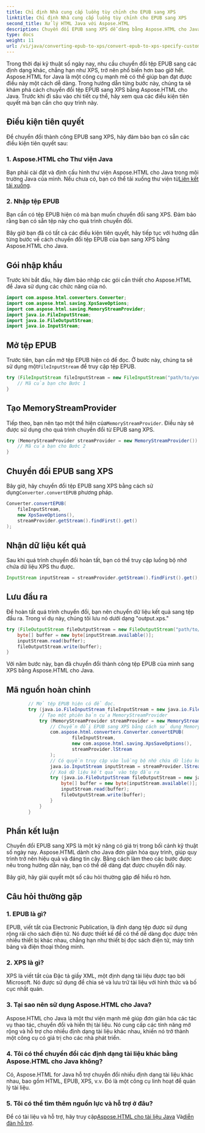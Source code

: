 ```yaml
---
title: Chỉ định Nhà cung cấp luồng tùy chỉnh cho EPUB sang XPS
linktitle: Chỉ định Nhà cung cấp luồng tùy chỉnh cho EPUB sang XPS
second_title: Xử lý HTML Java với Aspose.HTML
description: Chuyển đổi EPUB sang XPS dễ dàng bằng Aspose.HTML cho Java. Hãy làm theo hướng dẫn từng bước này để có quá trình chuyển đổi liền mạch.
type: docs
weight: 11
url: /vi/java/converting-epub-to-xps/convert-epub-to-xps-specify-custom-stream-provider/
---
```

Trong thời đại kỹ thuật số ngày nay, nhu cầu chuyển đổi tệp EPUB sang các định dạng khác, chẳng hạn như XPS, trở nên phổ biến hơn bao giờ hết. Aspose.HTML for Java là một công cụ mạnh mẽ có thể giúp bạn đạt được điều này một cách dễ dàng. Trong hướng dẫn từng bước này, chúng ta sẽ khám phá cách chuyển đổi tệp EPUB sang XPS bằng Aspose.HTML cho Java. Trước khi đi sâu vào chi tiết cụ thể, hãy xem qua các điều kiện tiên quyết mà bạn cần cho quy trình này.

## Điều kiện tiên quyết

Để chuyển đổi thành công EPUB sang XPS, hãy đảm bảo bạn có sẵn các điều kiện tiên quyết sau:

### 1. Aspose.HTML cho Thư viện Java

 Bạn phải cài đặt và định cấu hình thư viện Aspose.HTML cho Java trong môi trường Java của mình. Nếu chưa có, bạn có thể tải xuống thư viện từ[Liên kết tải xuống](https://releases.aspose.com/html/java/).

### 2. Nhập tệp EPUB

Bạn cần có tệp EPUB hiện có mà bạn muốn chuyển đổi sang XPS. Đảm bảo rằng bạn có sẵn tệp này cho quá trình chuyển đổi.

Bây giờ bạn đã có tất cả các điều kiện tiên quyết, hãy tiếp tục với hướng dẫn từng bước về cách chuyển đổi tệp EPUB của bạn sang XPS bằng Aspose.HTML cho Java.

## Gói nhập khẩu

Trước khi bắt đầu, hãy đảm bảo nhập các gói cần thiết cho Aspose.HTML để Java sử dụng các chức năng của nó.

```java
import com.aspose.html.converters.Converter;
import com.aspose.html.saving.XpsSaveOptions;
import com.aspose.html.saving.MemoryStreamProvider;
import java.io.FileInputStream;
import java.io.FileOutputStream;
import java.io.InputStream;
```

## Mở tệp EPUB

 Trước tiên, bạn cần mở tệp EPUB hiện có để đọc. Ở bước này, chúng ta sẽ sử dụng một`FileInputStream` để truy cập tệp EPUB.

```java
try (FileInputStream fileInputStream = new FileInputStream("path/to/your/input.epub")) {
    // Mã của bạn cho Bước 1
}
```

## Tạo MemoryStreamProvider

 Tiếp theo, bạn nên tạo một thể hiện của`MemoryStreamProvider`. Điều này sẽ được sử dụng cho quá trình chuyển đổi từ EPUB sang XPS.

```java
try (MemoryStreamProvider streamProvider = new MemoryStreamProvider()) {
    // Mã của bạn cho Bước 2
}
```

## Chuyển đổi EPUB sang XPS

 Bây giờ, hãy chuyển đổi tệp EPUB sang XPS bằng cách sử dụng`Converter.convertEPUB` phương pháp.

```java
Converter.convertEPUB(
    fileInputStream,
    new XpsSaveOptions(),
    streamProvider.getStream().findFirst().get()
);
```

## Nhận dữ liệu kết quả

Sau khi quá trình chuyển đổi hoàn tất, bạn có thể truy cập luồng bộ nhớ chứa dữ liệu XPS thu được.

```java
InputStream inputStream = streamProvider.getStream().findFirst().get();
```

## Lưu đầu ra

Để hoàn tất quá trình chuyển đổi, bạn nên chuyển dữ liệu kết quả sang tệp đầu ra. Trong ví dụ này, chúng tôi lưu nó dưới dạng "output.xps."

```java
try (FileOutputStream fileOutputStream = new FileOutputStream("path/to/your/output.xps")) {
    byte[] buffer = new byte[inputStream.available()];
    inputStream.read(buffer);
    fileOutputStream.write(buffer);
}
```

Với năm bước này, bạn đã chuyển đổi thành công tệp EPUB của mình sang XPS bằng Aspose.HTML cho Java.

## Mã nguồn hoàn chỉnh
```java
        // Mở tệp EPUB hiện có để đọc.
        try (java.io.FileInputStream fileInputStream = new java.io.FileInputStream(Resources.input("input.epub"))) {
            // Tạo một phiên bản của MemoryStreamProvider
            try (MemoryStreamProvider streamProvider = new MemoryStreamProvider()) {
                // Chuyển đổi EPUB sang XPS bằng cách sử dụng MemoryStreamProvider
                com.aspose.html.converters.Converter.convertEPUB(
                        fileInputStream,
                        new com.aspose.html.saving.XpsSaveOptions(),
                        streamProvider.lStream
                );
                // Có quyền truy cập vào luồng bộ nhớ chứa dữ liệu kết quả
                java.io.InputStream inputStream = streamProvider.lStream.stream().findFirst().get();
                // Xoá dữ liệu kết quả vào tệp đầu ra
                try (java.io.FileOutputStream fileOutputStream = new java.io.FileOutputStream(Resources.output("output.xps"))) {
                    byte[] buffer = new byte[inputStream.available()];
                    inputStream.read(buffer);
                    fileOutputStream.write(buffer);
                }
            }
        }
```

## Phần kết luận

Chuyển đổi EPUB sang XPS là một kỹ năng có giá trị trong bối cảnh kỹ thuật số ngày nay. Aspose.HTML dành cho Java đơn giản hóa quy trình, giúp quy trình trở nên hiệu quả và đáng tin cậy. Bằng cách làm theo các bước được nêu trong hướng dẫn này, bạn có thể dễ dàng đạt được chuyển đổi này.

Bây giờ, hãy giải quyết một số câu hỏi thường gặp để hiểu rõ hơn.

## Câu hỏi thường gặp

### 1. EPUB là gì?

EPUB, viết tắt của Electronic Publication, là định dạng tệp được sử dụng rộng rãi cho sách điện tử. Nó được thiết kế để có thể dễ dàng đọc được trên nhiều thiết bị khác nhau, chẳng hạn như thiết bị đọc sách điện tử, máy tính bảng và điện thoại thông minh.

### 2. XPS là gì?

XPS là viết tắt của Đặc tả giấy XML, một định dạng tài liệu được tạo bởi Microsoft. Nó được sử dụng để chia sẻ và lưu trữ tài liệu với hình thức và bố cục nhất quán.

### 3. Tại sao nên sử dụng Aspose.HTML cho Java?

Aspose.HTML cho Java là một thư viện mạnh mẽ giúp đơn giản hóa các tác vụ thao tác, chuyển đổi và hiển thị tài liệu. Nó cung cấp các tính năng mở rộng và hỗ trợ cho nhiều định dạng tài liệu khác nhau, khiến nó trở thành một công cụ có giá trị cho các nhà phát triển.

### 4. Tôi có thể chuyển đổi các định dạng tài liệu khác bằng Aspose.HTML cho Java không?

Có, Aspose.HTML for Java hỗ trợ chuyển đổi nhiều định dạng tài liệu khác nhau, bao gồm HTML, EPUB, XPS, v.v. Đó là một công cụ linh hoạt để quản lý tài liệu.

### 5. Tôi có thể tìm thêm nguồn lực và hỗ trợ ở đâu?

 Để có tài liệu và hỗ trợ, hãy truy cập[Aspose.HTML cho tài liệu Java](https://reference.aspose.com/html/java/) Và[diễn đàn hỗ trợ](https://forum.aspose.com/).


